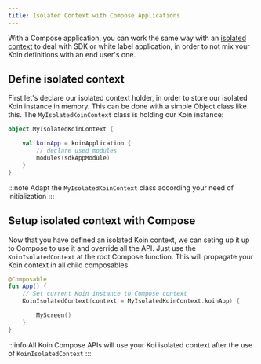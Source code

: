 ```yaml
---
title: Isolated Context with Compose Applications
---
```


With a Compose application, you can work the same way with an [isolated context](/docs/reference/koin-core/context-isolation.md) to deal with SDK or white label application, in order to not mix your Koin definitions with an end user's one. 

## Define isolated context

First let's declare our isolated context holder, in order to store our isolated Koin instance in memory. This can be done with a simple Object class like this. The `MyIsolatedKoinContext` class is holding our Koin instance:

```kotlin
object MyIsolatedKoinContext {

    val koinApp = koinApplication {
        // declare used modules
        modules(sdkAppModule)
    }
}
```

:::note
Adapt the `MyIsolatedKoinContext` class according your need of initialization
:::

## Setup isolated context with Compose

Now that you have defined an isolated Koin context, we can seting up it up to Compose to use it and override all the API. Just use the `KoinIsolatedContext` at the root Compose function. This will propagate your Koin context in all child composables.

```kotlin
@Composable
fun App() {
    // Set current Koin instance to Compose context
    KoinIsolatedContext(context = MyIsolatedKoinContext.koinApp) {

        MyScreen()
    }
}
```

:::info
All Koin Compose APIs will use your Koi isolated context after the use of `KoinIsolatedContext`
:::
